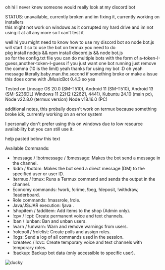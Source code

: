 oh hi I never knew someone would really look at my discord bot

STATUS: unavailable, currently broken and im fixing it, currently working on installers                                      
this might not work on windows as it corrupted my hard drive and im not using it at all any more so I can't test it

well hi you might need to know how to use my discord bot
so node bot.js will start it
so to use the bot on termux you need to do                 
pkg install nodejs && npm install discord.js && node bot.js                    
so for the config.txt file you can do multiple bots with the form of a-token-I-guess,another-token-I-guess
if you just want one bot running just remove the comma (10 is the limit)
yeah thanks for using my bot :D
oh yeah message literally.baby.man.the.second if something broke or make a issue
this does come with JMusicBot 0.4.3 so yea

Tested on Lineage OS 20.0 (SM-T510), Android 11 (SM-T510), Android 13 (SM-S236DL) Windows 11 22H2 (22621, 4441), Kubuntu 24.10 (main pc), Node v22.8.0 (termux version) Node v18.16.0 (PC)

additional notes, this probally doesn't work on termux because something broke idk, currently working on an error system

I personally don't prefer using this on windows due to low resource availability but you can still use it.

  help pasted below this text

Available Commands:
- !message / !botmessage / !bmessage: Makes the bot send a message in the channel.
- !bdm / !botdm: Makes the bot send a direct message (DM) to the specified user or user ID.
- !termux / !tmux: Runs a Termux command and sends the output in the channel.
- Economy commands: !work, !crime, !beg, !deposit, !withdraw, !leaderboard.
- Role commands: !massrole, !role.
- Java/JS/JAR execution: !java <filename>.
- !shopitem / !additem: Add items to the shop (Admin only).
- !cpv / !cpt: Create permanent voice and text channels.
- !ban / !unban: Ban and unban users.
- !warn / !unwarn: Warn and remove warnings from users.
- !rolepoll / !rolelist: Create polls and assign roles.
- !logs: Send a log of all commands used in the session.
- !createvc / !cvc: Create temporary voice and text channels with temporary roles.
- !backup: Backup bot data (only accessible to specific user).

![ducky](https://github.com/user-attachments/assets/4f0e6f31-1faf-4163-836f-4199dadb1fc3)

